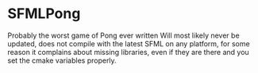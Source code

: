 SFMLPong
========

Probably the worst game of Pong ever written
Will most likely never be updated, does not compile with the latest SFML on any platform, for some reason it complains about missing libraries, even if they are there and you set the cmake variables properly.
